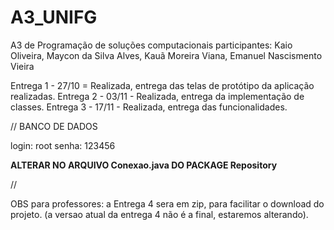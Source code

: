 # A3_UNIFG
A3 de Programação de soluções computacionais
participantes: Kaio Oliveira, Maycon da Silva Alves, Kauã Moreira Viana, Emanuel Nascismento Vieira


Entrega 1 -  27/10 = Realizada, entrega das telas de protótipo da aplicação realizadas.
Entrega 2 -  03/11 - Realizada, entrega da implementação de classes.
Entrega 3 -  17/11 - Realizada, entrega das funcionalidades.


//
BANCO DE DADOS


login: root
senha: 123456

**ALTERAR NO ARQUIVO Conexao.java DO PACKAGE Repository**

//


OBS para professores: a Entrega 4 sera em zip, para facilitar o download do projeto. (a versao atual da entrega 4 não é a final, estaremos alterando).
